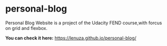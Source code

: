 # personal-blog

Personal Blog Website is a project of the Udacity FEND course,with forcus on grid and flexbox.

__You can check it here:__ https://lenuza.github.io/personal-blog/

